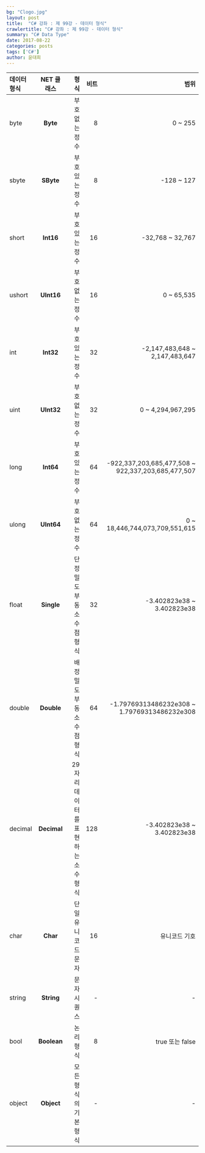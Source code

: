 ```yaml
---
bg: "Clogo.jpg"
layout: post
title:  "C# 강좌 : 제 99강 - 데이터 형식"
crawlertitle: "C# 강좌 : 제 99강 - 데이터 형식"
summary: "C# Data Type"
date: 2017-08-22
categories: posts
tags: ['C#']
author: 윤대희
---
```


| 데이터 형식    | NET 클래스     | 형식                 | 비트               | 범위                 |
| :------------ | :------------------: | -------------------: | ----------: | -------------------: |
| byte     | **Byte**          | 부호 없는 정수 | 8 | 0 ~ 255 |
| sbyte    | **SByte**      | 부호 있는 정수 | 8  |  -128 ~ 127 |
| short    | **Int16**      | 부호 있는 정수 | 16 | -32,768 ~ 32,767 |
| ushort    | **UInt16**      | 부호 없는 정수 | 16 | 0 ~ 65,535|
| int    | **Int32**      | 부호 있는 정수 | 32 | -2,147,483,648 ~ 2,147,483,647 |
| uint    | **UInt32**      | 부호 없는 정수 | 32 | 0 ~ 4,294,967,295 |
| long | **Int64**      | 부호 있는 정수 | 64 | -922,337,203,685,477,508 ~ 922,337,203,685,477,507|
| ulong    | **UInt64**      | 부호 없는 정수 | 64 | 0 ~ 18,446,744,073,709,551,615 |
| float    | **Single**      | 단정밀도 부동 소수점 형식 | 32 | -3.402823e38 ~ 3.402823e38 |
| double    | **Double**      | 배정밀도 부동 소수점 형식 | 64 | -1.79769313486232e308 ~ 1.79769313486232e308 |
| decimal | **Decimal**      | 29자리 데이터를 표현하는 소수 형식 | 128 | -3.402823e38 ~ 3.402823e38 |
| char    | **Char**      | 단일 유니코드 문자 | 16 | 유니코드 기호 |
| string    | **String**      | 문자 시퀀스 | - | - |
| bool    | **Boolean**      | 논리 형식 | 8 | true 또는 false |
| object    | **Object**      |  모든 형식의 기본 형식 | - | - |

